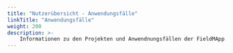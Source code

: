 ```yaml
---
title: "Nutzerübersicht - Anwendungsfälle"
linkTitle: "Anwendungsfälle"
weight: 200
description: >-
    Informationen zu den Projekten und Anwendnungsfällen der FieldMApp.
---
```


